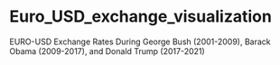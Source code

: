 # Euro_USD_exchange_visualization
EURO-USD Exchange Rates During George Bush (2001-2009), Barack Obama (2009-2017), and Donald Trump (2017-2021)
